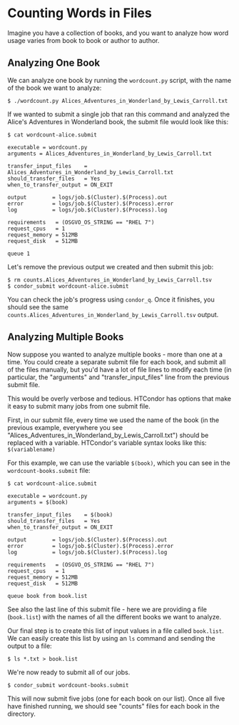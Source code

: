 # Counting Words in Files

Imagine you have a collection of books, and you want to analyze how word
usage varies from book to book or author to author. 

## Analyzing One Book

We can analyze one book by running the `wordcount.py` script, with the 
name of the book we want to analyze: 

	$ ./wordcount.py Alices_Adventures_in_Wonderland_by_Lewis_Carroll.txt 

If we wanted to submit a single job that ran this command and analyzed the 
Alice's Adventures in Wonderland book, the submit file would look like this: 


	$ cat wordcount-alice.submit

	executable = wordcount.py
	arguments = Alices_Adventures_in_Wonderland_by_Lewis_Carroll.txt

	transfer_input_files    = Alices_Adventures_in_Wonderland_by_Lewis_Carroll.txt
	should_transfer_files   = Yes
	when_to_transfer_output = ON_EXIT

	output        = logs/job.$(Cluster).$(Process).out
	error         = logs/job.$(Cluster).$(Process).error
	log           = logs/job.$(Cluster).$(Process).log

	requirements   = (OSGVO_OS_STRING == "RHEL 7")
	request_cpus   = 1
	request_memory = 512MB
	request_disk   = 512MB

	queue 1     

Let's remove the previous output we created and then submit this job: 

	$ rm counts.Alices_Adventures_in_Wonderland_by_Lewis_Carroll.tsv
	$ condor_submit wordcount-alice.submit

You can check the job's progress using `condor_q`. Once it finishes, you should 
see the same `counts.Alices_Adventures_in_Wonderland_by_Lewis_Carroll.tsv` output. 

## Analyzing Multiple Books

Now suppose you wanted to analyze multiple books - more than one at a time. 
You could create a separate submit file for each book, and submit all of the
files manually, but you'd have a lot of file lines to modify each time
(in particular, the "arguments" and "transfer_input_files" line from the 
previous submit file. 

This would be overly verbose and tedious. HTCondor has options that make it easy to 
submit many jobs from one submit file. 

First, in our submit file, every time we used the name of the book (in the previous example, 
everywhere you see "Alices_Adventures_in_Wonderland_by_Lewis_Carroll.txt") should be 
replaced with a variable. HTCondor's variable syntax looks like this: `$(variablename)`

For this example, we can use the variable `$(book)`, which you can see in the 
`wordcount-books.submit` file:

	$ cat wordcount-alice.submit

	executable = wordcount.py
	arguments = $(book)

	transfer_input_files    = $(book)
	should_transfer_files   = Yes
	when_to_transfer_output = ON_EXIT

	output        = logs/job.$(Cluster).$(Process).out
	error         = logs/job.$(Cluster).$(Process).error
	log           = logs/job.$(Cluster).$(Process).log

	requirements   = (OSGVO_OS_STRING == "RHEL 7")
	request_cpus   = 1
	request_memory = 512MB
	request_disk   = 512MB

	queue book from book.list 

See also the last line of this submit file - here we are providing a file (`book.list`) 
with the names of all the different books we want to analyze. 

Our final step is to create this list of input values in a file 
called `book.list`. We can easily create this list by using an `ls` command and 
sending the output to a file: 

	$ ls *.txt > book.list 

We're now ready to submit all of our jobs. 

	$ condor_submit wordcount-books.submit

This will now submit five jobs (one for each book on our list). Once all five 
have finished running, we should see "counts" files for each book in the directory. 

